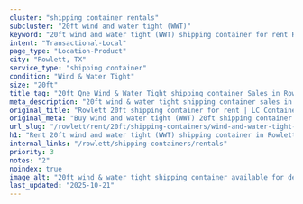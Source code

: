 ```yaml
---
cluster: "shipping container rentals"
subcluster: "20ft wind and water tight (WWT)"
keyword: "20ft wind and water tight (WWT) shipping container for rent Rowlett, TX"
intent: "Transactional-Local"
page_type: "Location-Product"
city: "Rowlett, TX"
service_type: "shipping container"
condition: "Wind & Water Tight"
size: "20ft"
title_tag: "20ft Qne Wind & Water Tight shipping container Sales in Rowlett | LC Container"
meta_description: "20ft wind & water tight shipping container sales in Rowlett. Fast delivery, competitive pricing. Serving shipping containers area. Quote ID: HFF. Call (214) 524-4168 for your free quote today."
original_title: "Rowlett 20ft shipping container for rent | LC Container"
original_meta: "Buy wind and water tight (WWT) 20ft shipping container rent with local delivery in Rowlett, TX. LC Container — local Since 2003. Request a fast quote today."
url_slug: "/rowlett/rent/20ft/shipping-containers/wind-and-water-tight-wwt"
h1: "Rent 20ft wind and water tight (WWT) shipping container in Rowlett"
internal_links: "/rowlett/shipping-containers/rentals"
priority: 3
notes: "2"
noindex: true
image_alt: "20ft wind & water tight shipping container available for delivery in Rowlett"
last_updated: "2025-10-21"
---
```


<!-- TODO: Add unique city/inventory copy, images, and internal links here. -->
